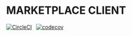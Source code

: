 # MARKETPLACE CLIENT

[![CircleCI](https://dl.circleci.com/status-badge/img/gh/bshepeliuk/marketplace-client/tree/main.svg?style=svg&circle-token=9afda076bece2040da00c19663b5d44049004489)](https://dl.circleci.com/status-badge/redirect/gh/bshepeliuk/marketplace-client/tree/main) &nbsp; [![codecov](https://codecov.io/gh/bshepeliuk/marketplace-client/branch/main/graph/badge.svg?token=HL2ALLQND0)](https://codecov.io/gh/bshepeliuk/marketplace-client)
